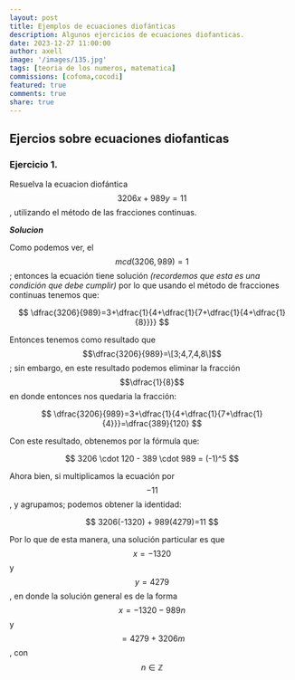 ```yaml
---
layout: post
title: Ejemplos de ecuaciones diofánticas
description: Algunos ejercicios de ecuaciones diofanticas.
date: 2023-12-27 11:00:00
author: axell
image: '/images/135.jpg'
tags: [teoria de los numeros, matematica]
commissions: [cofoma,cocodi]
featured: true
comments: true
share: true
---
```

## Ejercios sobre ecuaciones diofanticas
### Ejercicio 1. 
Resuelva la ecuacion diofántica $$3206x + 989y = 11$$, utilizando el método de las fracciones continuas.

***Solucion***

Como podemos ver, el $$mcd(3206,989)=1$$; entonces la ecuación tiene solución *(recordemos que esta es una condición que debe cumplir)* por lo que usando el método de fracciones continuas tenemos que:
<p align="center">
$$ 
  \dfrac{3206}{989}=3+\dfrac{1}{4+\dfrac{1}{7+\dfrac{1}{4+\dfrac{1}{8}}}} 
$$
</p>

Entonces tenemos como resultado que $$\dfrac{3206}{989}=\[3;4,7,4,8\]$$; sin embargo, en este resultado podemos eliminar la fracción $$\dfrac{1}{8}$$ en donde entonces nos quedaria la fracción:

<p align="center">
$$ 
  \dfrac{3206}{989}=3+\dfrac{1}{4+\dfrac{1}{7+\dfrac{1}{4}}}=\dfrac{389}{120} 
$$
</p>

Con este resultado, obtenemos por la fórmula que:

<p align="center">
$$ 
  3206 \cdot 120 - 389 \cdot 989 = (-1)^5
$$
</p>

Ahora bien, si multiplicamos la ecuación por $$-11$$, y agrupamos; podemos obtener la identidad:

<p align="center">
$$ 
  3206(-1320) + 989(4279)=11 
$$
</p>

Por lo que de esta manera, una solución particular es que $$x=-1320$$ y $$y=4279$$, en donde la solución general es de la forma $$x=-1320-989n$$ y $$=4279+3206m$$, con $$n \in \mathbb{Z}$$
